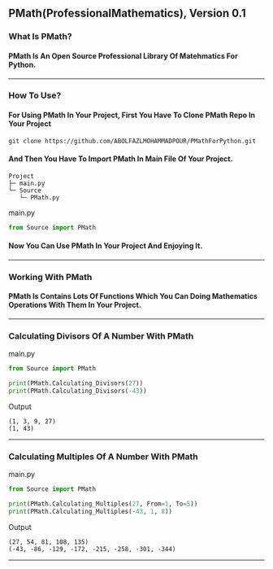## PMath(ProfessionalMathematics), Version 0.1

### What Is PMath?
#### PMath Is An Open Source Professional Library Of Matehmatics For Python.
---
### How To Use?
#### For Using PMath In Your Project, First You Have To Clone PMath Repo In Your Project
`git clone https://github.com/ABOLFAZLMOHAMMADPOUR/PMathForPython.git`
#### And Then You Have To Import PMath In Main File Of Your Project.
```
Project
├─ main.py
└─ Source
   └─ PMath.py
```
main.py
```py
from Source import PMath
```
#### Now You Can Use PMath In Your Project And Enjoying It.
---
### Working With PMath
#### PMath Is Contains Lots Of Functions Which You Can Doing Mathematics Operations With Them In Your Project.
---
### Calculating Divisors Of A Number With PMath
main.py
```py
from Source import PMath

print(PMath.Calculating_Divisors(27))
print(PMath.Calculating_Divisors(-43))
```
Output
```
(1, 3, 9, 27)
(1, 43)
```
---
### Calculating Multiples Of A Number With PMath
main.py
```py
from Source import PMath

print(PMath.Calculating_Multiples(27, From=1, To=5))
print(PMath.Calculating_Multiples(-43, 1, 8))
```
Output
```
(27, 54, 81, 108, 135)
(-43, -86, -129, -172, -215, -258, -301, -344)
```
---